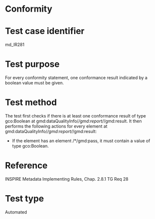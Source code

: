 
# Conformity

# Test case identifier	

md_IR281

# Test purpose	

For every conformity statement, one conformance result indicated by a boolean value must be given.

# Test method	

The test first checks if there is at least one conformance result of type gco:Boolean at gmd:dataQualityInfo/*/gmd:report/*/gmd:result. It then performs the following actions for every element at gmd:dataQualityInfo/*/gmd:report/*/gmd:result:
*	If the element has an element /*/gmd:pass, it must contain a value of type gco:Boolean.


# Reference	 

INSPIRE Metadata Implementing Rules, Chap. 2.8.1
TG Req 28
 
# Test type	

Automated

